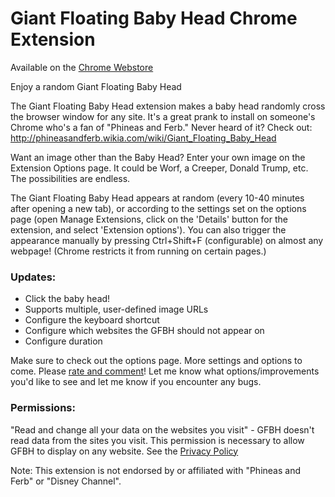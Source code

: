 # Giant Floating Baby Head Chrome Extension
Available on the [Chrome Webstore](https://chrome.google.com/webstore/detail/giant-floating-baby-head/dikflngfkaandpfjpaonobhjjpdbacni)

Enjoy a random Giant Floating Baby Head

The Giant Floating Baby Head extension makes a baby head randomly cross the browser window for any site. It's a great prank to install on someone's Chrome who's a fan of "Phineas and Ferb." Never heard of it? Check out:
http://phineasandferb.wikia.com/wiki/Giant_Floating_Baby_Head

Want an image other than the Baby Head? Enter your own image on the Extension Options page. It could be Worf, a Creeper, Donald Trump, etc. The possibilities are endless.

The Giant Floating Baby Head appears at random (every 10-40 minutes after opening a new tab), or according to the settings set on the options page (open Manage Extensions, click on the 'Details' button for the extension, and select 'Extension options').
You can also trigger the appearance manually by pressing Ctrl+Shift+F (configurable) on almost any webpage! (Chrome restricts it from running on certain pages.)

### Updates:
- Click the baby head!
- Supports multiple, user-defined image URLs
- Configure the keyboard shortcut
- Configure which websites the GFBH should not appear on
- Configure duration

Make sure to check out the options page. More settings and options to come.
Please [rate and comment](https://chrome.google.com/webstore/detail/giant-floating-baby-head/dikflngfkaandpfjpaonobhjjpdbacni)! Let me know what options/improvements you'd like to see and let me know if you encounter any bugs.

### Permissions:
"Read and change all your data on the websites you visit" - GFBH doesn't read data from the sites you visit.  This permission is necessary to allow GFBH to display on any website. See the [Privacy Policy](PRIVACY.md)

Note: This extension is not endorsed by or affiliated with "Phineas and Ferb" or "Disney Channel".
